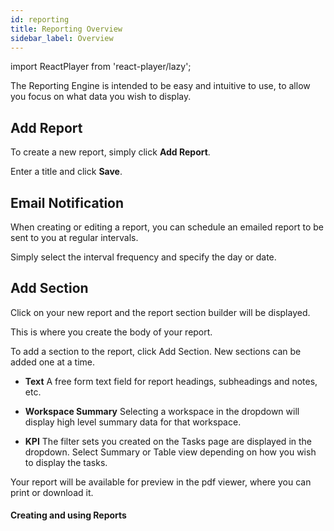```yaml
---
id: reporting
title: Reporting Overview
sidebar_label: Overview
---
```


import ReactPlayer from 'react-player/lazy';

The Reporting Engine is intended to be easy and intuitive to use, to allow you focus on what data you wish to display.

## Add Report

To create a new report, simply click **Add Report**.

Enter a title and click **Save**.

## Email Notification

When creating or editing a report, you can schedule an emailed report to be sent to you at regular intervals.

Simply select the interval frequency and specify the day or date.


## Add Section

Click on your new report and the report section builder will be displayed.


This is where you create the body of your report.


To add a section to the report, click Add Section. New sections can be added one at a time.

- **Text**
A free form text field for report headings, subheadings and notes, etc.


- **Workspace Summary**
Selecting a workspace in the dropdown will display high level summary data for that workspace.

- **KPI**
The filter sets you created on the Tasks page are displayed in the dropdown. Select Summary or Table view depending on how you wish to display the tasks.

Your report will be available for preview in the pdf viewer, where you can print or download it.

#### Creating and using Reports

  <ReactPlayer 
  url='https://vimeo.com/540630100/9912b91809'
  width="100%"
  controls="true"/>    

<br/>
<br/>
